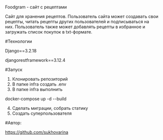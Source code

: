 Foodgram - сайт с рецептами


Сайт для хранения рецептов. Пользователь сайта может создавать свои рецепты, читать рецепты других пользователей
и подписываться на них. Пользователь также может добавлять рецепты в избранное и загружать список покупок в txt-формате.

#Технологии

Django==3.2.18

djangorestframework==3.12.4

#Запуск

1. Клонировать репозиторий
2. В папке infra создать .env
3. В папке infra выполнить

docker-compose up -d --build

4. Сделать миграции, собрать статику
5. Создать суперпользователя

#Автор:

https://github.com/sukhovarina
